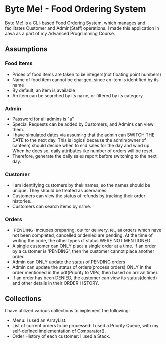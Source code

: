 # Byte Me! - Food Ordering System
Byte Me! is a CLI-based Food Ordering System, which manages and facilitates Customer and Admin(Staff) operations. I made this application in Java as a part of my Advanced Programming Course.

## Assumptions
### Food Items
- Prices of food items are taken to be integers(not floating point numbers)
- Name of food item cannot be changed, since an item is identified by its name
- By default, an item is available
- An item can be searched by its name, or filtered by its category.

### Admin
- Password for all admins is "a"
- Special Requests can be added by Customers, and Admins can view them.
- I have simulated dates via assuming that the admin can SWITCH THE DATE to the next day. This is logical because the admin(owner of canteen) should decide when to end sales for the day and wind up. When he does so, daily attributes like number of orders will be reset.
- Therefore, generate the daily sales report before switching to the next day.

### Customer
- I am identifying customers by their names, so the names should be unique. They should be treated as usernames.
- Customers can view the status of refunds by tracking their order histories.
- Customers can search items by name.

### Orders
- 'PENDING' includes preparing, out for delivery, ie., all orders which have not been completed, cancelled or denied are pending. At the time of writing the code, the other types of status WERE NOT MENTIONED
- A single customer can ONLY place a single order at a time. If an order by a customer is 'PENDING', then the customer cannot place another order.
- Admin can ONLY update the status of PENDING orders
- Admin can update the status of orders(process orders) ONLY in the order mentioned in the pdf(Priority to VIPs, then based on arrival time).
- If an order has been DENIED, the customer can view its status(denied) and other details in their ORDER HISTORY.


## Collections
I have utilized various collections to implement the following:
- Menu: I used an ArrayList.
- List of current orders to be processed: I used a Priority Queue, with my self-defined implementation of Comparator().
- Order History of each customer: I used a Stack.
